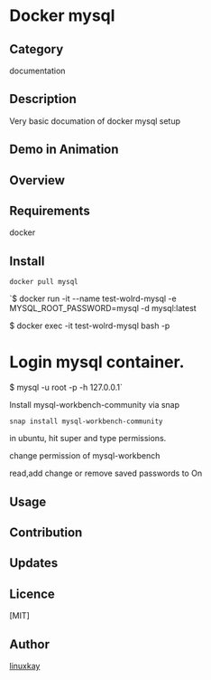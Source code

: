 # Docker mysql 

## Category

documentation

## Description

Very basic documation of docker mysql setup

## Demo in Animation

## Overview

## Requirements

docker

## Install

`docker pull mysql`

`$ docker run -it --name test-wolrd-mysql -e MYSQL_ROOT_PASSWORD=mysql -d mysql:latest

$ docker exec -it test-wolrd-mysql bash -p

# Login mysql container.
$ mysql -u root -p -h 127.0.0.1`

Install mysql-workbench-community via snap

`snap install mysql-workbench-community`

in ubuntu, hit super and type permissions.

change permission of mysql-workbench

read,add change or remove saved passwords to On

## Usage

## Contribution

## Updates

## Licence
[MIT]

## Author

[linuxkay](https://github.com/linuxkay)
